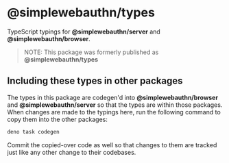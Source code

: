 # @simplewebauthn/types <!-- omit in toc -->

TypeScript typings for **@simplewebauthn/server** and **@simplewebauthn/browser**.

> NOTE: This package was formerly published as **@simplewebauthn/types**

## Including these types in other packages

The types in this package are codegen'd into **@simplewebauthn/browser** and
**@simplewebauthn/server** so that the types are within those packages. When changes are made to the
typings here, run the following command to copy them into the other packages:

```sh
deno task codegen
```

Commit the copied-over code as well so that changes to them are tracked just like any other change
to their codebases.
